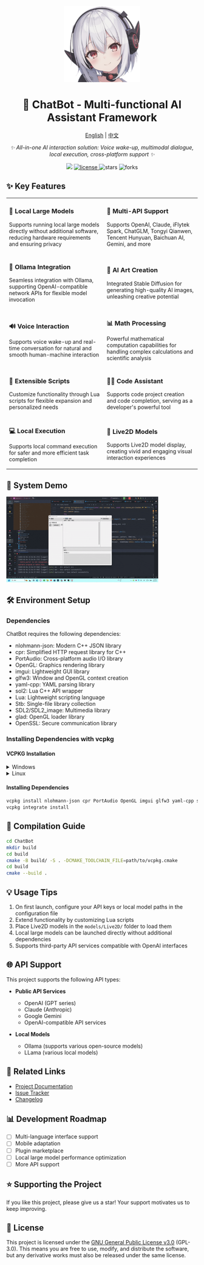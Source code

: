<p align="center">
    <img src="https://github.com/NGLSG/ChatBot/raw/main/img/self.png" width="200" height="200" alt="ChatBot">
</p>

<div align="center">

# 🤖 ChatBot - Multi-functional AI Assistant Framework

[English](README_EN.md) | [中文](README.md)

_✨ All-in-one AI interaction solution: Voice wake-up, multimodal dialogue, local execution, cross-platform support ✨_

</div>

<p align="center">
  <img src="https://img.shields.io/badge/Author-GeJuJun-yellow">
  <a href="https://raw.githubusercontent.com/NGLSG/ChatBot/main/LICENSE">
    <img src="https://img.shields.io/github/license/NGLSG/ChatBot" alt="license">
  </a>
  <img src="https://img.shields.io/github/stars/NGLSG/ChatBot.svg" alt="stars">
  <img src="https://img.shields.io/github/forks/NGLSG/ChatBot.svg" alt="forks">
</p>

## ✨ Key Features

<table>
  <tr>
    <td>
      <h3>🧠 Local Large Models</h3>
      <p>Supports running local large models directly without additional software, reducing hardware requirements and ensuring privacy</p>
    </td>
    <td>
      <h3>🔮 Multi-API Support</h3>
      <p>Supports OpenAI, Claude, iFlytek Spark, ChatGLM, Tongyi Qianwen, Tencent Hunyuan, Baichuan AI, Gemini, and more</p>
    </td>
  </tr>
  <tr>
    <td>
      <h3>🐳 Ollama Integration</h3>
      <p>Seamless integration with Ollama, supporting OpenAI-compatible network APIs for flexible model invocation</p>
    </td>
    <td>
      <h3>🎨 AI Art Creation</h3>
      <p>Integrated Stable Diffusion for generating high-quality AI images, unleashing creative potential</p>
    </td>
  </tr>
  <tr>
    <td>
      <h3>🔊 Voice Interaction</h3>
      <p>Supports voice wake-up and real-time conversation for natural and smooth human-machine interaction</p>
    </td>
    <td>
      <h3>📊 Math Processing</h3>
      <p>Powerful mathematical computation capabilities for handling complex calculations and scientific analysis</p>
    </td>
  </tr>
  <tr>
    <td>
      <h3>🧩 Extensible Scripts</h3>
      <p>Customize functionality through Lua scripts for flexible expansion and personalized needs</p>
    </td>
    <td>
      <h3>👩‍💻 Code Assistant</h3>
      <p>Supports code project creation and code completion, serving as a developer's powerful tool</p>
    </td>
  </tr>
  <tr>
    <td>
      <h3>💻 Local Execution</h3>
      <p>Supports local command execution for safer and more efficient task completion</p>
    </td>
    <td>
      <h3>👾 Live2D Models</h3>
      <p>Supports Live2D model display, creating vivid and engaging visual interaction experiences</p>
    </td>
  </tr>
</table>

## 📝 System Demo

![System Demo](img/demo.gif)

## 🛠️ Environment Setup

### Dependencies

ChatBot requires the following dependencies:

- nlohmann-json: Modern C++ JSON library
- cpr: Simplified HTTP request library for C++
- PortAudio: Cross-platform audio I/O library
- OpenGL: Graphics rendering library
- imgui: Lightweight GUI library
- glfw3: Window and OpenGL context creation
- yaml-cpp: YAML parsing library
- sol2: Lua C++ API wrapper
- Lua: Lightweight scripting language
- Stb: Single-file library collection
- SDL2/SDL2_image: Multimedia library
- glad: OpenGL loader library
- OpenSSL: Secure communication library

### Installing Dependencies with vcpkg

#### VCPKG Installation

<details>
<summary>Windows</summary>

```bash
git clone https://github.com/Microsoft/vcpkg.git
cd vcpkg
./bootstrap-vcpkg.bat
```
</details>

<details>
<summary>Linux</summary>

```bash
git clone https://github.com/Microsoft/vcpkg.git
cd vcpkg
./bootstrap-vcpkg.sh
```
</details>

#### Installing Dependencies

```bash
vcpkg install nlohmann-json cpr PortAudio OpenGL imgui glfw3 yaml-cpp sol2 Lua Stb SDL2 SDL2_image glad OpenSSL
vcpkg integrate install
```

## 🚀 Compilation Guide

```bash
cd ChatBot
mkdir build
cd build
cmake -B build/ -S . -DCMAKE_TOOLCHAIN_FILE=path/to/vcpkg.cmake
cd build
cmake --build .
```

## 💡 Usage Tips

1. On first launch, configure your API keys or local model paths in the configuration file
2. Extend functionality by customizing Lua scripts
3. Place Live2D models in the `models/Live2D/` folder to load them
4. Local large models can be launched directly without additional dependencies
5. Supports third-party API services compatible with OpenAI interfaces

## 🌐 API Support

This project supports the following API types:

- **Public API Services**
   - OpenAI (GPT series)
   - Claude (Anthropic)
   - Google Gemini
   - OpenAI-compatible API services

- **Local Models**
   - Ollama (supports various open-source models)
   - LLama (various local models)

## 🔗 Related Links

- [Project Documentation](https://github.com/NGLSG/ChatBot/wiki)
- [Issue Tracker](https://github.com/NGLSG/ChatBot/issues)
- [Changelog](https://github.com/NGLSG/ChatBot/blob/main/CHANGELOG.md)

## 📊 Development Roadmap

- [ ] Multi-language interface support
- [ ] Mobile adaptation
- [ ] Plugin marketplace
- [ ] Local large model performance optimization
- [ ] More API support

## ⭐ Supporting the Project

If you like this project, please give us a star! Your support motivates us to keep improving.

## 📄 License

This project is licensed under the [GNU General Public License v3.0](LICENSE) (GPL-3.0). This means you are free to use, modify, and distribute the software, but any derivative works must also be released under the same license.